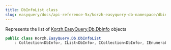 ```yaml
---
title: DbInfoList class
slug: easyquery/docs/api-reference-5x/korzh-easyquery-db-namespace/dbinfolist-class
---
```



Represents the list of [Korzh.EasyQuery.Db.DbInfo](/api-reference-5x/korzh-easyquery-db-namespace/dbinfo-class) objects
```csharp
public class Korzh.EasyQuery.Db.DbInfoList
    : Collection<DbInfo>, IList<DbInfo>, ICollection<DbInfo>, IEnumerable<DbInfo>, IEnumerable, IList, ICollection, IReadOnlyList<DbInfo>, IReadOnlyCollection<DbInfo>

```